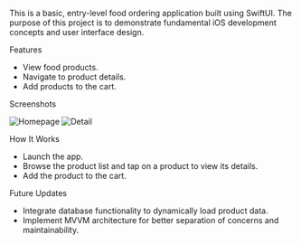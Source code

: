 This is a basic, entry-level food ordering application built using SwiftUI. The purpose of this project is to demonstrate fundamental iOS development concepts and user interface design.

Features
* View food products.
* Navigate to product details.
* Add products to the cart.

Screenshots

![Homepage](https://github.com/user-attachments/assets/ce64dc72-5716-4fbb-a49c-9eea1e9f61d3)
![Detail](https://github.com/user-attachments/assets/6e713953-25e1-4d4c-9a52-0cb7ce69e65e)


How It Works
* Launch the app.
* Browse the product list and tap on a product to view its details.
* Add the product to the cart.

Future Updates
* Integrate database functionality to dynamically load product data.
* Implement MVVM architecture for better separation of concerns and maintainability.
